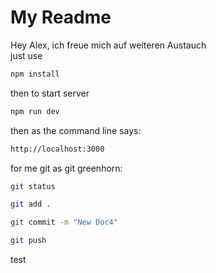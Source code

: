 # My Readme
Hey Alex, ich freue mich auf weiteren Austauch\
just use

```sh
npm install
```

then to start server
```sh
npm run dev
```

then as the command line says:
```sh
http://localhost:3000
```

for me git as git greenhorn:
```sh
git status
```

```sh
git add .
```

```sh
git commit -m "New Doc4"
```

```sh
git push
```
test